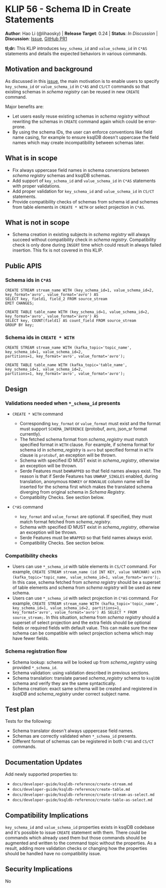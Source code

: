 # KLIP 56 - Schema ID in Create Statements

**Author**: Hao Li (@lihaosky) | 
**Release Target**: 0.24 | 
**Status**: _In Discussion_ | 
**Discussion**: [Issue](https://github.com/confluentinc/ksql/issues/3634), [GitHub PR1](https://github.com/confluentinc/ksql/pull/8177)

**tl;dr:** This KLIP introduces `key_schema_id` and `value_schema_id` in `C*AS` statements and details the expected behaviors in various commands.

## Motivation and background

As discussed in this [issue](https://github.com/confluentinc/ksql/issues/3634), the main motivation is to enable users to specify `key_schema_id` or `value_schema_id` in `C*AS` and `CS/CT` commands so that existing schemas in _schema registry_ can be reused in new `CREATE` command.

Major benefits are:
* Let users easily reuse existing schemas in _schema registry_ without rewriting the schemas in `CREATE` command again which could be error-prone.
* By using the schema IDs, the user can enforce conventions like field name casing, for example to ensure ksqlDB doesn't uppercase the field names which may create incompatibility between schemas later.

## What is in scope
* Fix always uppercase field names in schema conversions between _schema registry_ schemas and ksqlDB schemas.
* Add support of `key_schema_id` and `value_schema_id` in `C*AS` statements with proper validations.
* Add proper validation for `key_schema_id` and `value_schema_id` in `CS/CT` statements.
* Provide compatibility checks of schemas from schema id and schemes from table elements in `CREATE * WITH` or select projection in `C*AS`.

## What is not in scope
* Schema creation in existing subjects in _schema registry_ will always succeed without compatibility check in _schema registry_. Compatibility check is only done during `INSERT` time which could result in always failed insertion. This fix is not covered in this KLIP.

## Public APIS
### Schema ids in `C*AS`
```roomsql
CREATE STREAM stream_name WITH (key_schema_id=1, value_schema_id=2, key_format='avro', value_format='avro') AS 
SELECT key, field1, field_2 FROM source_stream
EMIT CHANGES;
```
```roomsql
CREATE TABLE table_name WITH (key_schema_id=1, value_schema_id=2, key_format='avro', value_format='avro') AS 
SELECT key, COUNT(field1) AS count_field FROM source_stream
GROUP BY key;
```

### Schema ids in `CREATE * WITH`
```roomsql
CREATE STREAM stream_name WITH (kafka_topic='topic_name', key_schema_id=1, value_schema_id=2, 
partitions=1, key_format='avro', value_format='avro');
```
```roomsql
CREATE TABLE table_name WITH (kafka_topic='table_name', key_schema_id=1, value_schema_id=2, 
partitions=1, key_format='avro', value_format='avro');
```

## Design
### Validations needed when `*_schema_id` presents
* `CREATE * WITH` command
  * Corresponding `key_format` or `value_format` must exist and the format must support `SCHEMA_INFERENCE` (protobuf, avro, json_sr format currently).
  * The fetched schema format from _schema_registry_ must match specified format in `WITH` clause. For example, if schema format for schema id in _schema_registry_ is `avro` but specified format in `WITH` clause is `protobuf`, an exception will be thrown.
  * Schema with specified ID MUST exist in _schema_registry_, otherwise an exception will be thrown.
  * Serde Features must be`WRAPPED` so that field names always exist. The reason is that if Serde Features has `UNWRAP_SINGLES` enabled, during translation, anonymous `ROWKEY` or `ROWVALUE` column name will be inserted for the schema first which makes the translated schema diverging from original schema in _Schema Registry_.
  * Compatibility Checks. See section below.

* `C*AS` command
  * `key_format` and `value_format` are optional. If specified, they must match format fetched from _schema_registry_.
  * Schema with specified ID MUST exist in _schema_registry_, otherwise an exception will be thrown.
  * Serde Features must be `WRAPPED` so that field names always exist.
  * Compatibility Checks. See section below.

### Compatibility checks
* Users can use `*_schema_id` with table elements in `CS/CT` command. For example, `CREATE STREAM stream_name (id INT KEY, value VARCHAR) with (kafka_topic='topic_name, value_schema_id=1, value_format='avro');`. In this case, schema fetched from _schema registry_ should be a superset of table elements and schema from _schema registry_ will be used as new schema.
* Users can use `*_schema_id` with select projection in `C*AS` command. For example, `CREATE STREAM stream_name WITH (kafka_topic='topic_name', key_schema_id=1, value_schema_id=2,
  partitions=1, key_format='avro', value_format='avro') AS SELECT * FROM source_stream;`. In this situation, schema from _schema registry_ should a superset of select projection and the extra fields should be optional fields or required fields with default value. This can make sure the new schema can be compatible with select projection schema which may have fewer fields.

### Schema registration flow
* Schema lookup: schema will be looked up from _schema_registry_ using provided `*_schema_id`.
* Schema validation: using validation described in previous sections.
* Schema translation: translate parsed _schema_registry_ schema to `ksqlDB` schema and verify they are the same syntactically.
* Schema creation: exact same schema will be created and registered in _ksqlDB_ and _schema_registry_ under correct subject name.


## Test plan
Tests for the following:
* Schema translator doesn't always upppercase field names.
* Schemas are correctly validated when `*_schema_id` presents.
* Different format of schemas can be registered in both `C*AS` and `CS/CT` commands.
 

## Documentation Updates
Add newly supported properties to:
* `docs/developer-guide/ksqldb-reference/create-stream.md`
* `docs/developer-guide/ksqldb-reference/create-table.md`
* `docs/developer-guide/ksqldb-reference/create-stream-as-select.md`
* `docs/developer-guide/ksqldb-reference/create-table-as-select.md`

## Compatibility Implications
`key_schema_id` and `value_schema_id` properties exists in ksqlDB codebase and it's possible to issue `CREATE` statement with them. There could be commands which already used them but those commands should be augmented and written to the command topic without the properties. As a result, adding more validation checks or changing how the properties should be handled have no compatibility issue.

## Security Implications
No


